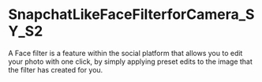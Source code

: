 # SnapchatLikeFaceFilterforCamera_SY_S2
A Face filter is a feature within the social platform that allows you to edit your photo with one click, by simply applying preset edits to the image that  the filter has created for you.

